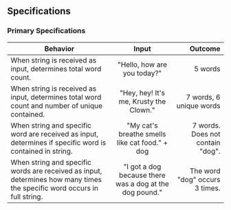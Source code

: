 ## Specifications
### Primary Specifications
| Behavior        | Input           | Outcome  |
| ------------- |:-------------:| -----:|
| When string is received as input, determines total word count. | "Hello, how are you today?" | 5 words |
| When string is received as input, determines total word count and number of unique contained. | "Hey, hey!  It's me, Krusty the Clown." | 7 words, 6 unique words |
| When string and specific word are received as input, determines if specific word is contained in string. | "My cat's breathe smells like cat food." + dog | 7 words. Does not contain "dog". |
| When string and specific words are received as input, determines how many times the specific word occurs in full string. | "I got a dog because there was a dog at the dog pound." | The word "dog" occurs 3 times. |
